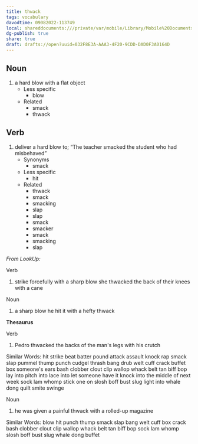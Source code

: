 ```yaml
---
title: thwack
tags: vocabulary
davodtime: 09082022-113749
local: shareddocuments:///private/var/mobile/Library/Mobile%20Documents/iCloud~md~obsidian/Documents/OBSHIDDIAN/drafts/032F8E3A-AAA3-4F20-9CDD-DAD0F3A0164D.md
dg-publish: true
share: true
draft: drafts://open?uuid=032F8E3A-AAA3-4F20-9CDD-DAD0F3A0164D
---
```



## Noun

1. a hard blow with a flat object
	- Less specific
		- blow
	- Related
		- smack
		- thwack

## Verb

1. deliver a hard blow to; “The teacher smacked the student who had misbehaved”
	- Synonyms
		- smack
	- Less specific
		- hit
	- Related
		- thwack
		- smack
		- smacking
		- slap
		- slap
		- smack
		- smacker
		- smack
		- smacking
		- slap

*From LookUp:*

Verb
1.	strike forcefully with a sharp blow
she thwacked the back of their knees with a cane


Noun
1.	a sharp blow
he hit it with a hefty thwack

**Thesaurus**

Verb
1.	Pedro thwacked the backs of the man's legs with his crutch

Similar Words: 	hit    strike    beat    batter    pound    attack    assault    knock    rap    smack    slap    pummel    thump    punch    cudgel    thrash    bang    drub    welt    cuff    crack    buffet    box someone's ears    bash    clobber    clout    clip    wallop    whack    belt    tan    biff    bop    lay into    pitch into    lace into    let someone have it    knock into the middle of next week    sock    lam    whomp    stick one on    slosh    boff    bust    slug    light into    whale    dong    quilt    smite    swinge



Noun
1.	he was given a painful thwack with a rolled-up magazine

Similar Words: 	blow    hit    punch    thump    smack    slap    bang    welt    cuff    box    crack    bash    clobber    clout    clip    wallop    whack    belt    tan    biff    bop    sock    lam    whomp    slosh    boff    bust    slug    whale    dong    buffet
